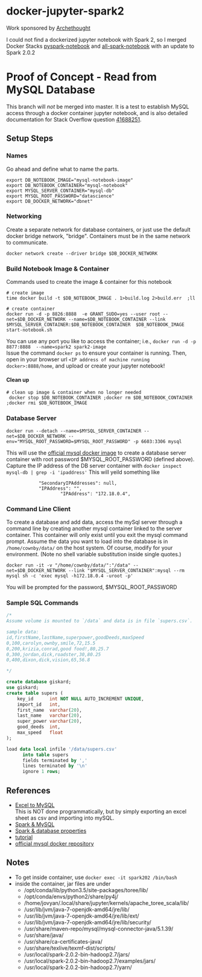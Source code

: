 # docker-jupyter-spark2
Work sponsored by [Archethought](https://archethought.github.io/)

I could not find a dockerized jupyter notebook with Spark 2, 
so I merged Docker Stacks [pyspark-notebook](https://github.com/jupyter/docker-stacks/tree/master/pyspark-notebook) 
and [all-spark-notebook](https://github.com/jupyter/docker-stacks/tree/master/all-spark-notebook) with an update to Spark 2.0.2

# Proof of Concept - Read from MySQL Database
This branch will _not_ be merged into master.
It is a test to establish MySQL access through a docker container jupyter notebook, and is also detailed documentation for Stack Overflow question [41688251](http://stackoverflow.com/questions/41688251/jupyter-spark-database-access-java-lang-classnotfoundexception-com-mysql-jdbc).

## Setup Steps

### Names
Go ahead and define what to name the parts.
```
export DB_NOTEBOOK_IMAGE="mysql-notebook-image"
export DB_NOTEBOOK_CONTAINER="mysql-notebook"
export MYSQL_SERVER_CONTAINER="mysql-db"
export MYSQL_ROOT_PASSWORD="datascience" 
export DB_DOCKER_NETWORK="dbnet"
```

### Networking
Create a separate network for database containers, or just use the default docker bridge network, "bridge".
Containers must be in the same network to communicate.
```
docker network create --driver bridge $DB_DOCKER_NETWORK
```
###  Build Notebook Image & Container
Commands used to create the image & container for this notebook
```
# create image
time docker build -t $DB_NOTEBOOK_IMAGE . 1>build.log 2>build.err  ;ll
 
# create container
docker run -d -p 8826:8888  -e GRANT_SUDO=yes --user root --net=$DB_DOCKER_NETWORK --name=$DB_NOTEBOOK_CONTAINER --link $MYSQL_SERVER_CONTAINER:$DB_NOTEBOOK_CONTAINER  $DB_NOTEBOOK_IMAGE  start-notebook.sh
```
You can use any port you like to access the container; i.e., `docker run -d -p 8877:8888  --name=spark2 spark2-image`  
Issue the command `docker ps` to ensure your container is running. 
Then, open in your browser url `<IP address of machine running docker>:8888/home`, and upload or create your jupyter notebook!

#### Clean up
```
# clean up image & container when no longer needed
 docker stop $DB_NOTEBOOK_CONTAINER ;docker rm $DB_NOTEBOOK_CONTAINER ;docker rmi $DB_NOTEBOOK_IMAGE
```
 
### Database Server

```
docker run --detach --name=$MYSQL_SERVER_CONTAINER --net=$DB_DOCKER_NETWORK --env="MYSQL_ROOT_PASSWORD=$MYSQL_ROOT_PASSWORD" -p 6603:3306 mysql
```

This will use the [official mysql docker image](https://hub.docker.com/_/mysql/) to create a database server container with root password $MYSQL_ROOT_PASSWORD (defined above).
Capture the IP address of the DB server container with `docker inspect mysql-db | grep -i 'ipaddress'`
This will yeild something like
```
            "SecondaryIPAddresses": null,
            "IPAddress": "",
                    "IPAddress": "172.18.0.4",
```

### Command Line Client
To create a database and add data, access the mySql server through a command line by creating another mysql container linked to the server container. 
This container will only exist until you exit the mysql command prompt. 
Assume the data you want to load into the database is in `/home/cownby/data/` on the host system.
Of course, modify for your environment.
(Note no shell variable substitution inside single quotes.)
```
docker run -it -v "/home/cownby/data/":"/data" --net=$DB_DOCKER_NETWORK --link "$MYSQL_SERVER_CONTAINER":mysql --rm mysql sh -c 'exec mysql -h172.18.0.4 -uroot -p'

```
You will be prompted for the password, $MYSQL_ROOT_PASSWORD

### Sample SQL Commands

```SQL
/*  
Assume volume is mounted to `/data` and data is in file `supers.csv`.

sample data:
id,firstName,lastName,superpower,goodDeeds,maxSpeed
0,100,carolyn,ownby,smile,72,15.5
0,200,krizia,conrad,good food!,80,25.7
0,300,jordan,dick,roadster,30,80.25
0,400,dixon,dick,vision,65,56.8

*/

create database giskard;
use giskard;
create table supers (
	key_id      int NOT NULL AUTO_INCREMENT UNIQUE,
	import_id   int,
	first_name  varchar(20),
	last_name   varchar(20),
	super_power varchar(20),
	good_deeds  int,
	max_speed   float
);

load data local infile '/data/supers.csv'
      into table supers
      fields terminated by ','
      lines terminated by '\n'
      ignore 1 rows;
```


## References

* [Excel to MySQL](http://www.prcconsulting.net/2016/10/migrating-an-excel-spreadsheet-to-mysql-and-to-spark-2-0-1-part-1/)  
This is NOT done programmatically, but by simply exporting an excel sheet as csv and importing into mySQL.
* [Spark & MySQL](http://www.prcconsulting.net/wp-content/uploads/2016/10/Connect_MySQL.py_-1.html)
* [Spark & database properties](http://spark.apache.org/docs/latest/sql-programming-guide.html#jdbc-to-other-databases)
* [tutorial](http://severalnines.com/blog/mysql-docker-containers-understanding-basics)
* [official mysql docker repository](https://hub.docker.com/_/mysql/)
 
## Notes
* To get inside container, use `docker exec -it spark202 /bin/bash`
* inside the  container, jar files are under 
  * /opt/conda/lib/python3.5/site-packages/toree/lib/
  * /opt/conda/envs/python2/share/py4j/
  * /home/jovyan/.local/share/jupyter/kernels/apache_toree_scala/lib/
  * /usr/lib/jvm/java-7-openjdk-amd64/jre/lib/
  * /usr/lib/jvm/java-7-openjdk-amd64/jre/lib/ext/
  * /usr/lib/jvm/java-7-openjdk-amd64/jre/lib/security/
  * /usr/share/maven-repo/mysql/mysql-connector-java/5.1.39/
  * /usr/share/java/
  * /usr/share/ca-certificates-java/
  * /usr/share/texlive/texmf-dist/scripts/
  * /usr/local/spark-2.0.2-bin-hadoop2.7/jars/
  * /usr/local/spark-2.0.2-bin-hadoop2.7/examples/jars/
  * /usr/local/spark-2.0.2-bin-hadoop2.7/yarn/
  

